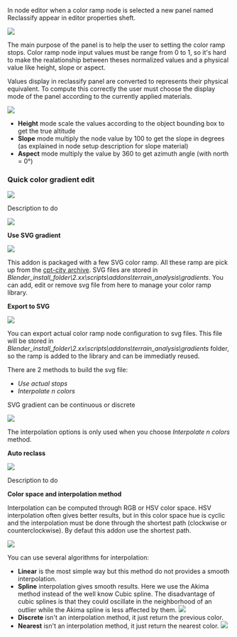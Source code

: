 In node editor when a color ramp node is selected a new panel named Reclassify appear in editor properties sheft.

![](https://raw.githubusercontent.com/wiki/domlysz/blenderGIS/images/analysis_reclassify_panel.jpg)

The main purpose of the panel is to help the user to setting the color ramp stops. Color ramp node input values must be range from 0 to 1, so it's hard to make the realationship between theses normalized values and a physical value like height, slope or aspect.

Values display in reclassify panel are converted to represents their physical equivalent. To compute this correctly the user must choose the display mode of the panel according to the currently applied materials.

![](https://raw.githubusercontent.com/wiki/domlysz/blenderGIS/images/analysis_reclassify_mode.jpg)

* **Height** mode scale the values according to the object bounding box to get the true altitude
* **Slope** mode multiply the node value by 100 to get the slope in degrees (as explained in node setup description for slope material)
* **Aspect** mode multiply the value by 360 to get azimuth angle (with north = 0°)


### **Quick color gradient edit**

![](https://raw.githubusercontent.com/wiki/domlysz/blenderGIS/images/analysis_reclassify_quick_gradient.jpg)

Description to do

![](https://raw.githubusercontent.com/wiki/domlysz/blenderGIS/images/gradient_fit.jpg)

**Use SVG gradient**

![](https://raw.githubusercontent.com/wiki/domlysz/blenderGIS/images/analysis_reclassify_svg_gradient.jpg)

This addon is packaged with a few SVG color ramp. All these ramp are pick up from the [cpt-city archive](http://soliton.vm.bytemark.co.uk/pub/cpt-city/). SVG files are stored in *Blender_install_folder\2.xx\scripts\addons\terrain_analysis\gradients*. You can add, edit or remove svg file from here to manage your color ramp library.

**Export to SVG**

![](https://raw.githubusercontent.com/wiki/domlysz/blenderGIS/images/analysis_reclassify_export_svg.jpg)

You can export actual color ramp node configuration to svg files. This file will be stored in *Blender_install_folder\2.xx\scripts\addons\terrain_analysis\gradients* folder, so the ramp is added to the library and can be immediatly reused.

There are 2 methods to build the svg file:
* *Use actual stops*
* *Interpolate n colors*

SVG gradient can be continuous or discrete

![](https://raw.githubusercontent.com/wiki/domlysz/blenderGIS/images/gradient_type.png)

The interpolation options is only used when you choose *Interpolate n colors* method.

**Auto reclass**

![](https://raw.githubusercontent.com/wiki/domlysz/blenderGIS/images/analysis_reclassify_auto.jpg)

Description to do

**Color space and interpolation method**

Interpolation can be computed through RGB or HSV color space. HSV interpolation often gives better results, but in this color space hue is cyclic and the interpolation must be done through the shortest path (clockwise or counterclockwise). By defaut this addon use the shortest path.

![](https://raw.githubusercontent.com/wiki/domlysz/blenderGIS/images/gradient_hsv.png)

You can use several algorithms for interpolation:
* **Linear** is the most simple way but this method do not provides a smooth interpolation.
* **Spline** interpolation gives smooth results. Here we use the Akima method instead of the well know Cubic spline. The disadvantage of cubic splines is that they could oscillate in the neighborhood of an outlier while the Akima spline is less affected by them.
![](https://raw.githubusercontent.com/wiki/domlysz/blenderGIS/images/gradient_interpo_graph.png)
* **Discrete** isn't an interpolation method, it just return the previous color.
* **Nearest** isn't an interpolation method, it just return the nearest color.
![](https://raw.githubusercontent.com/wiki/domlysz/blenderGIS/images/gradient_interpo_nearest.png)
